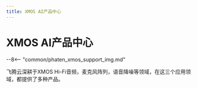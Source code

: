 ```yaml
---
title: XMOS AI产品中心
---
```


# XMOS AI产品中心

--8<-- "common/phaten_xmos_support_img.md"

飞腾云深耕于XMOS Hi-Fi音频，麦克风阵列，语音降噪等领域，在这三个应用领域，都提供了多种产品。

